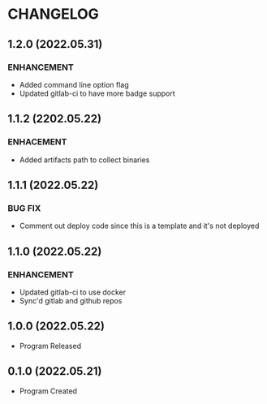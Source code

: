 # CHANGELOG

## 1.2.0 (2022.05.31)
### ENHANCEMENT
- Added command line option flag
- Updated gitlab-ci to have more badge support

## 1.1.2 (2202.05.22)

### ENHACEMENT

- Added artifacts path to collect binaries

## 1.1.1 (2022.05.22)

### BUG FIX

- Comment out deploy code since this is a template and it's not deployed

## 1.1.0 (2022.05.22)

### ENHANCEMENT

- Updated gitlab-ci to use docker
- Sync'd gitlab and github repos

## 1.0.0 (2022.05.22)

- Program Released

## 0.1.0 (2022.05.21)

- Program Created
